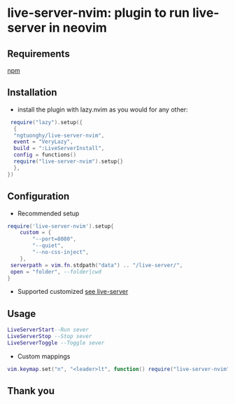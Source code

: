 # live-server-nvim: plugin to run live-server in neovim

## Requirements

[npm](https://www.npmjs.com/)

## Installation

- install the plugin with lazy.nvim as you would for any other:

```lua
 require("lazy").setup({
  {
  "ngtuonghy/live-server-nvim",
  event = "VeryLazy",
  build = ":LiveServerInstall",
  config = functions()
  require("live-server-nvim").setup{}
  },
})
```

## Configuration

- Recommended setup

```lua
require('live-server-nvim').setup{
    custom = {
        "--port=8080",
        "--quiet",
        "--no-css-inject",
    },
 serverpath = vim.fn.stdpath("data") .. "/live-server/",
 open = "folder", --folder|cwd
}

```

- Supported customized
  [see live-server](https://github.com/tapio/live-server#usage-from-command-line)

## Usage

```lua
LiveServerStart--Run sever
LiveServerStop --Stop sever
LiveServerToggle --Toggle sever
```

- Custom mappings

```lua
vim.keymap.set("n", "<leader>lt", function() require("live-server-nvim").toggle() end)
```

## Thank you
